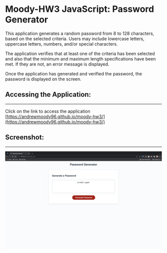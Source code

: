 # Moody-HW3 JavaScript: Password Generator
This application generates a random password from 8 to 128 characters, based on the selected criteria. Users may include lowercase letters, uppercase letters, numbers, and/or special characters. 

The application verifies that at least one of the criteria has been selected and also that the minimum and maximum length specifications have been met. If they are not, an error message is displayed.

Once the application has generated and verified the password, the password is displayed on the screen.
## Accessing the Application:
---
Click on the link to access the application [https://andrewmoody96.github.io/moody-hw3/](https://andrewmoody96.github.io/moody-hw3/)
## Screenshot:
---
![Screenshot of Application](./Assets/moody-hw3-screenshot.png)
